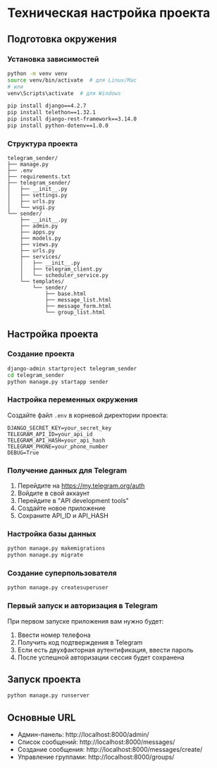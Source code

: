 # Техническая настройка проекта

## Подготовка окружения

### Установка зависимостей

```bash
python -m venv venv
source venv/bin/activate  # для Linux/Mac
# или
venv\Scripts\activate  # для Windows

pip install django==4.2.7
pip install telethon==1.32.1
pip install django-rest-framework==3.14.0
pip install python-dotenv==1.0.0
```

### Структура проекта

```
telegram_sender/
├── manage.py
├── .env
├── requirements.txt
├── telegram_sender/
│   ├── __init__.py
│   ├── settings.py
│   ├── urls.py
│   └── wsgi.py
└── sender/
    ├── __init__.py
    ├── admin.py
    ├── apps.py
    ├── models.py
    ├── views.py
    ├── urls.py
    ├── services/
    │   ├── __init__.py
    │   ├── telegram_client.py
    │   └── scheduler_service.py
    └── templates/
        └── sender/
            ├── base.html
            ├── message_list.html
            ├── message_form.html
            └── group_list.html
```

## Настройка проекта

### Создание проекта

```bash
django-admin startproject telegram_sender
cd telegram_sender
python manage.py startapp sender
```

### Настройка переменных окружения

Создайте файл `.env` в корневой директории проекта:

```env
DJANGO_SECRET_KEY=your_secret_key
TELEGRAM_API_ID=your_api_id
TELEGRAM_API_HASH=your_api_hash
TELEGRAM_PHONE=your_phone_number
DEBUG=True
```

### Получение данных для Telegram

1. Перейдите на https://my.telegram.org/auth
2. Войдите в свой аккаунт
3. Перейдите в "API development tools"
4. Создайте новое приложение
5. Сохраните API_ID и API_HASH

### Настройка базы данных

```bash
python manage.py makemigrations
python manage.py migrate
```

### Создание суперпользователя

```bash
python manage.py createsuperuser
```

### Первый запуск и авторизация в Telegram

При первом запуске приложения вам нужно будет:

1. Ввести номер телефона
2. Получить код подтверждения в Telegram
3. Если есть двухфакторная аутентификация, ввести пароль
4. После успешной авторизации сессия будет сохранена

## Запуск проекта

```bash
python manage.py runserver
```

## Основные URL

- Админ-панель: http://localhost:8000/admin/
- Список сообщений: http://localhost:8000/messages/
- Создание сообщения: http://localhost:8000/messages/create/
- Управление группами: http://localhost:8000/groups/
